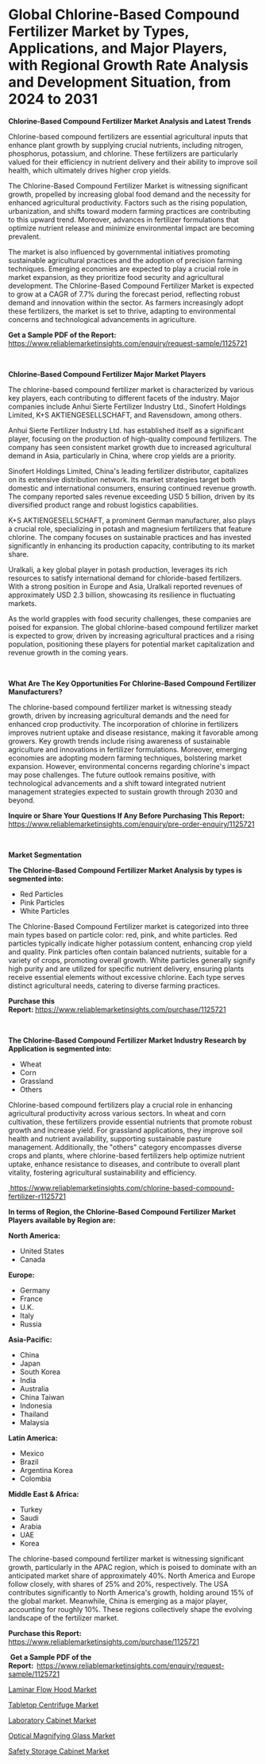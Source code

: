 <p><h1>Global Chlorine-Based Compound Fertilizer Market by Types, Applications, and Major Players, with Regional Growth Rate Analysis and Development Situation, from 2024 to 2031</h1></p><p><strong>Chlorine-Based Compound Fertilizer Market Analysis and Latest Trends</strong></p>
<p><p>Chlorine-based compound fertilizers are essential agricultural inputs that enhance plant growth by supplying crucial nutrients, including nitrogen, phosphorus, potassium, and chlorine. These fertilizers are particularly valued for their efficiency in nutrient delivery and their ability to improve soil health, which ultimately drives higher crop yields.</p><p>The Chlorine-Based Compound Fertilizer Market is witnessing significant growth, propelled by increasing global food demand and the necessity for enhanced agricultural productivity. Factors such as the rising population, urbanization, and shifts toward modern farming practices are contributing to this upward trend. Moreover, advances in fertilizer formulations that optimize nutrient release and minimize environmental impact are becoming prevalent.</p><p>The market is also influenced by governmental initiatives promoting sustainable agricultural practices and the adoption of precision farming techniques. Emerging economies are expected to play a crucial role in market expansion, as they prioritize food security and agricultural development. The Chlorine-Based Compound Fertilizer Market is expected to grow at a CAGR of 7.7% during the forecast period, reflecting robust demand and innovation within the sector. As farmers increasingly adopt these fertilizers, the market is set to thrive, adapting to environmental concerns and technological advancements in agriculture.</p></p>
<p><strong>Get a Sample PDF of the Report:&nbsp;</strong> <a href="https://www.reliablemarketinsights.com/enquiry/request-sample/1125721?utm_campaign=1572&utm_medium=2&utm_source=Github&utm_content=ia&utm_term=01112024&utm_id=chlorine-based-compound-fertilizer">https://www.reliablemarketinsights.com/enquiry/request-sample/1125721</a></p>
<p>&nbsp;</p>
<p><strong>Chlorine-Based Compound Fertilizer Major Market Players</strong></p>
<p><p>The chlorine-based compound fertilizer market is characterized by various key players, each contributing to different facets of the industry. Major companies include Anhui Sierte Fertilizer Industry Ltd., Sinofert Holdings Limited, K+S AKTIENGESELLSCHAFT, and Ravensdown, among others.</p><p>Anhui Sierte Fertilizer Industry Ltd. has established itself as a significant player, focusing on the production of high-quality compound fertilizers. The company has seen consistent market growth due to increased agricultural demand in Asia, particularly in China, where crop yields are a priority.</p><p>Sinofert Holdings Limited, China's leading fertilizer distributor, capitalizes on its extensive distribution network. Its market strategies target both domestic and international consumers, ensuring continued revenue growth. The company reported sales revenue exceeding USD 5 billion, driven by its diversified product range and robust logistics capabilities.</p><p>K+S AKTIENGESELLSCHAFT, a prominent German manufacturer, also plays a crucial role, specializing in potash and magnesium fertilizers that feature chlorine. The company focuses on sustainable practices and has invested significantly in enhancing its production capacity, contributing to its market share.</p><p>Uralkali, a key global player in potash production, leverages its rich resources to satisfy international demand for chloride-based fertilizers. With a strong position in Europe and Asia, Uralkali reported revenues of approximately USD 2.3 billion, showcasing its resilience in fluctuating markets.</p><p>As the world grapples with food security challenges, these companies are poised for expansion. The global chlorine-based compound fertilizer market is expected to grow, driven by increasing agricultural practices and a rising population, positioning these players for potential market capitalization and revenue growth in the coming years.</p></p>
<p>&nbsp;</p>
<p><strong>What Are The Key Opportunities For Chlorine-Based Compound Fertilizer Manufacturers?</strong></p>
<p><p>The chlorine-based compound fertilizer market is witnessing steady growth, driven by increasing agricultural demands and the need for enhanced crop productivity. The incorporation of chlorine in fertilizers improves nutrient uptake and disease resistance, making it favorable among growers. Key growth trends include rising awareness of sustainable agriculture and innovations in fertilizer formulations. Moreover, emerging economies are adopting modern farming techniques, bolstering market expansion. However, environmental concerns regarding chlorine's impact may pose challenges. The future outlook remains positive, with technological advancements and a shift toward integrated nutrient management strategies expected to sustain growth through 2030 and beyond.</p></p>
<p><strong>Inquire or Share Your Questions If Any Before Purchasing This Report:</strong> <a href="https://www.reliablemarketinsights.com/enquiry/pre-order-enquiry/1125721?utm_campaign=1572&utm_medium=2&utm_source=Github&utm_content=ia&utm_term=01112024&utm_id=chlorine-based-compound-fertilizer">https://www.reliablemarketinsights.com/enquiry/pre-order-enquiry/1125721</a></p>
<p>&nbsp;</p>
<p><strong>Market Segmentation</strong></p>
<p><strong>The Chlorine-Based Compound Fertilizer Market Analysis by types is segmented into:</strong></p>
<p><ul><li>Red Particles</li><li>Pink Particles</li><li>White Particles</li></ul></p>
<p><p>The Chlorine-Based Compound Fertilizer market is categorized into three main types based on particle color: red, pink, and white particles. Red particles typically indicate higher potassium content, enhancing crop yield and quality. Pink particles often contain balanced nutrients, suitable for a variety of crops, promoting overall growth. White particles generally signify high purity and are utilized for specific nutrient delivery, ensuring plants receive essential elements without excessive chlorine. Each type serves distinct agricultural needs, catering to diverse farming practices.</p></p>
<p><strong>Purchase this Report:&nbsp;</strong><a href="https://www.reliablemarketinsights.com/purchase/1125721?utm_campaign=1572&utm_medium=2&utm_source=Github&utm_content=ia&utm_term=01112024&utm_id=chlorine-based-compound-fertilizer">https://www.reliablemarketinsights.com/purchase/1125721</a></p>
<p>&nbsp;</p>
<p><strong>The Chlorine-Based Compound Fertilizer Market Industry Research by Application is segmented into:</strong></p>
<p><ul><li>Wheat</li><li>Corn</li><li>Grassland</li><li>Others</li></ul></p>
<p><p>Chlorine-based compound fertilizers play a crucial role in enhancing agricultural productivity across various sectors. In wheat and corn cultivation, these fertilizers provide essential nutrients that promote robust growth and increase yield. For grassland applications, they improve soil health and nutrient availability, supporting sustainable pasture management. Additionally, the "others" category encompasses diverse crops and plants, where chlorine-based fertilizers help optimize nutrient uptake, enhance resistance to diseases, and contribute to overall plant vitality, fostering agricultural sustainability and efficiency.</p></p>
<p><a href="https://www.reliablemarketinsights.com/chlorine-based-compound-fertilizer-r1125721?utm_campaign=1572&utm_medium=2&utm_source=Github&utm_content=ia&utm_term=01112024&utm_id=chlorine-based-compound-fertilizer">&nbsp;https://www.reliablemarketinsights.com/chlorine-based-compound-fertilizer-r1125721</a></p>
<p><strong>In terms of Region, the Chlorine-Based Compound Fertilizer Market Players available by Region are:</strong></p>
<p>
    <p> <strong> North America: </strong>
        <ul>
            <li>United States</li>
            <li>Canada</li>
        </ul>
        </p> 
    <p> <strong> Europe: </strong>
        <ul>
            <li>Germany</li>
            <li>France</li>
            <li>U.K.</li>
            <li>Italy</li>
            <li>Russia</li>
        </ul>
        </p> 
    <p> <strong> Asia-Pacific: </strong>
        <ul>
            <li>China</li>
            <li>Japan</li>
            <li>South Korea</li>
            <li>India</li>
            <li>Australia</li>
            <li>China Taiwan</li>
            <li>Indonesia</li>
            <li>Thailand</li>
            <li>Malaysia</li>
        </ul>
        </p> 
    <p> <strong> Latin America: </strong>
        <ul>
            <li>Mexico</li>
            <li>Brazil</li>
            <li>Argentina Korea</li>
            <li>Colombia</li>
        </ul>
        </p> 
    <p> <strong> Middle East & Africa: </strong>
        <ul>
            <li>Turkey</li>
            <li>Saudi</li>
            <li>Arabia</li>
            <li>UAE</li>
            <li>Korea</li>
        </ul>
    </p>
    </p>
<p><p>The chlorine-based compound fertilizer market is witnessing significant growth, particularly in the APAC region, which is poised to dominate with an anticipated market share of approximately 40%. North America and Europe follow closely, with shares of 25% and 20%, respectively. The USA contributes significantly to North America's growth, holding around 15% of the global market. Meanwhile, China is emerging as a major player, accounting for roughly 10%. These regions collectively shape the evolving landscape of the fertilizer market.</p></p>
<p><strong>Purchase this Report: </strong><a href="https://www.reliablemarketinsights.com/purchase/1125721?utm_campaign=1572&utm_medium=2&utm_source=Github&utm_content=ia&utm_term=01112024&utm_id=chlorine-based-compound-fertilizer">https://www.reliablemarketinsights.com/purchase/1125721</a></p>
<p>&nbsp;<strong>Get a Sample PDF of the Report:&nbsp;&nbsp;</strong><a href="https://www.reliablemarketinsights.com/enquiry/request-sample/1125721?utm_campaign=1572&utm_medium=2&utm_source=Github&utm_content=ia&utm_term=01112024&utm_id=chlorine-based-compound-fertilizer">https://www.reliablemarketinsights.com/enquiry/request-sample/1125721</a></p>
<p><strong></strong></p>
<p><p><a href="https://www.linkedin.com/pulse/laminar-flow-hood-market-global-analysis-trends-forecasts-ruabe?utm_campaign=1572&utm_medium=2&utm_source=Github&utm_content=ia&utm_term=01112024&utm_id=chlorine-based-compound-fertilizer">Laminar Flow Hood Market</a></p><p><a href="https://www.linkedin.com/pulse/tabletop-centrifuge-market-dynamics-application-types-emerging-dq6ne?utm_campaign=1572&utm_medium=2&utm_source=Github&utm_content=ia&utm_term=01112024&utm_id=chlorine-based-compound-fertilizer">Tabletop Centrifuge Market</a></p><p><a href="https://www.linkedin.com/pulse/global-laboratory-cabinet-market-trends-innovations-forward-looking-vgx6e?utm_campaign=1572&utm_medium=2&utm_source=Github&utm_content=ia&utm_term=01112024&utm_id=chlorine-based-compound-fertilizer">Laboratory Cabinet Market</a></p><p><a href="https://www.linkedin.com/pulse/strategic-forecast-optical-magnifying-glass-market-growth-trends-pqmdc?utm_campaign=1572&utm_medium=2&utm_source=Github&utm_content=ia&utm_term=01112024&utm_id=chlorine-based-compound-fertilizer">Optical Magnifying Glass Market</a></p><p><a href="https://www.linkedin.com/pulse/global-safety-storage-cabinet-122-cagr-forecast-2024-2031-qwxze?utm_campaign=1572&utm_medium=2&utm_source=Github&utm_content=ia&utm_term=01112024&utm_id=chlorine-based-compound-fertilizer">Safety Storage Cabinet Market</a></p></p>